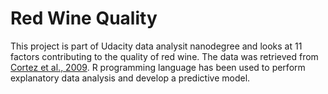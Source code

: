 # Red Wine Quality
This project is part of Udacity data analysit nanodegree and looks at 11 factors contributing to the quality of red wine. The data was retrieved from [Cortez et al., 2009](https://www.sciencedirect.com/science/article/pii/S0167923609001377?via%3Dihub). R programming language has been used to perform explanatory data analysis and develop a predictive model.
